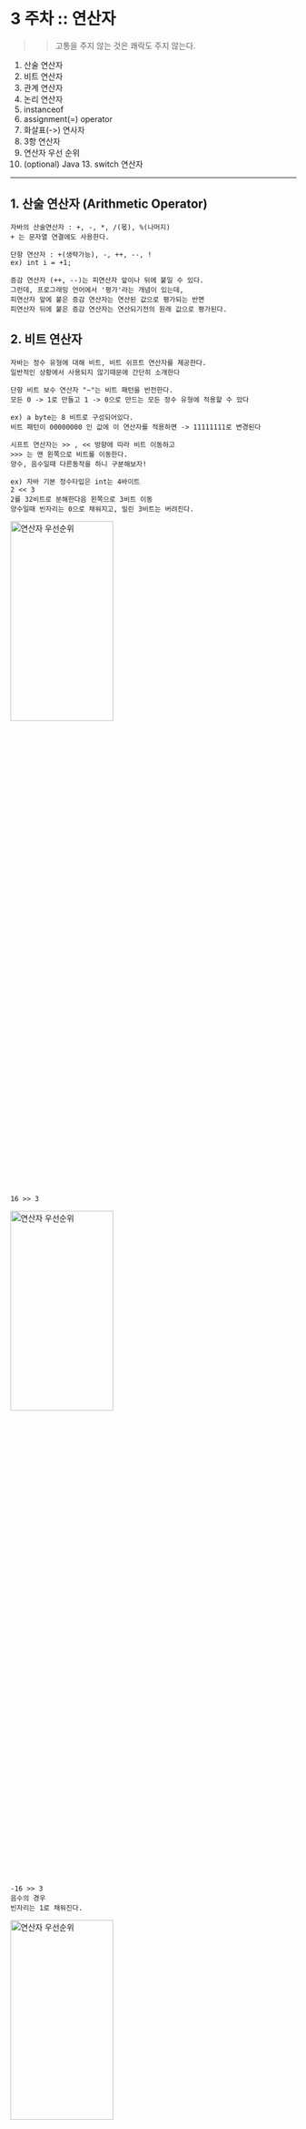 # 3 주차 :: 연산자

> > 고통을 주지 않는 것은 쾌락도 주지 않는다.

1. 산술 연산자
2. 비트 연산자
3. 관계 연산자
4. 논리 연산자
5. instanceof
6. assignment(=) operator
7. 화살표(->) 연사자
8. 3항 연산자
9. 연산자 우선 순위
10. (optional) Java 13. switch 연산자

---

## 1. 산술 연산자 (Arithmetic Operator)
    자바의 산술연산자 : +, -, *, /(몫), %(나머지)
    + 는 문자열 연결에도 사용한다.

    단항 연산자 : +(생략가능), -, ++, --, !
    ex) int i = +1;
    
    증감 연산자 (++, --)는 피연산자 앞이나 뒤에 붙일 수 있다.
    그런데, 프로그래밍 언어에서 '평가'라는 개념이 있는데,
    피연산자 앞에 붙은 증감 연산자는 연산된 값으로 평가되는 반면 
    피연산자 뒤에 붙은 증감 연산자는 연산되기전의 원래 값으로 평가된다. 

## 2. 비트 연산자
    자바는 정수 유형에 대해 비트, 비트 쉬프트 연산자를 제공한다. 
    일반적인 상황에서 사용되지 않기때문에 간단히 소개한다

    단항 비트 보수 연산자 "~"는 비트 패턴을 반전한다.
    모든 0 -> 1로 만들고 1 -> 0으로 만드는 모든 정수 유형에 적용할 수 았다
    
    ex) a byte는 8 비트로 구성되어있다. 
    비트 패턴이 00000000 인 값에 이 연산자를 적용하면 -> 11111111로 변경된다

    시프트 연산자는 >> , << 방향에 따라 비트 이동하고  
    >>> 는 맨 왼쪽으로 비트를 이동한다. 
    양수, 음수일때 다른동작을 하니 구분해보자!
    
    ex) 자바 기본 정수타입은 int는 4바이트
    2 << 3 
    2를 32비트로 분해한다음 왼쪽으로 3비트 이동
    양수일때 빈자리는 0으로 채워지고, 밀린 3비트는 버려진다.
<img src="https://github.com/accidentlywoo/TIL/blob/main/images/2<<3.png" width="60%" height="30%" display="inline-block" alt="연산자 우선순위"/>

    16 >> 3
<img src="https://github.com/accidentlywoo/TIL/blob/main/images/16>>3.png" width="60%" height="30%" display="inline-block" alt="연산자 우선순위"/>

    -16 >> 3
    음수의 경우 
    빈자리는 1로 채워진다.
<img src="https://github.com/accidentlywoo/TIL/blob/main/images/-16>>3.png" width="60%" height="30%" display="inline-block" alt="연산자 우선순위"/>

    -16 >>> 3
    오직 자바에만 있는 연산. 
    >>와 다르게 양수 음수 상관없이 무조건 0으로 빈칸이 채워진다.
 <img src="https://github.com/accidentlywoo/TIL/blob/main/images/-16>>>3.png" width="60%" height="30%" display="inline-block" alt="연산자 우선순위"/>   

    비트 & 연산자는 비트 and 연산을 수행

    비트 ^ 연산자는 비트 배타적 or 연산 수행 (short cut 없는 or연산인듯)

    비트 | 연산자는 비트 포함 or 연산을 수행

## 3. equality and Relational Operators
    동등과 관계 연산자는 값이 큰지 작은지 등을 비교하고, 
    primitive 타입의 값에서 사용한다.

    == : 동등비교
    != : 같지 않음 비교
    > : 초과 비교
    >= : 이상 비교
    < : 미만 비교
    <= : 이하 비교

## 4. 논리 연산자
    &&와 || 연산자는 boolean 값에서 Conditional-AND와 Conditional-OR 연산을 실행한다.
    이 연산자는 "short-circuiting"이 존재한다.

    && 에서 "short-circuiting"
    (1)ture && (2)false :: (1),(2) 모두 평가 후 false반환
    (1)false && (2)true :: (1)이 false이기 때문에 구문 평가를 종료하고 false반환

    || 에서 "short-circuiting"
    (1)ture && (2)false :: (1)이 true이기 때문에 구문 평가를 종료하고 true반환
    (1)false && (2)true :: (1),(2) 모두 평가 후 true반환
    (1)false && (2)false :: (1),(2) 모두 평가 후 false반환

## 5. instanceof (The Type Comparison Operator instanceof)
    instanceof 연산자는 객체를 특정 타입과 비교한다. 
    사용자는 클래스, 서브클래스, 특정 인터페이스를 구현하는 클래스의 객체인지 확인할 수 있다.

    이 연산자는 Java 11에서 deprecated되었다. 
    클래스 이름으로만 타입을 검증하는 것이 정확하지 않기 때문에(다른 패키지 같은 이름 클래스 생성 가능),
    FQCN(Full Qualify ClassName :: 패키지 경로 포함한 클래스명) 타입체크를 권장하고 있다.
    (관련 자료 찾기*) 

[Java 11 Deprecated API](https://docs.oracle.com/en/java/javase/11/docs/api/deprecated-list.html)

## 6. assignment(=) operator
    할당 연산자는 말 그대로 할당해주는 연산자이다.
    이 연산자는 Object에 참조값을 할당할 수 있다. 

## 7. 화살표(->) 연사자
    화살표 연산자는 람다식을 표햔한다.
    람다식은 매개변수의 데이터 유형을 생략할 수 있다.
    또, 매개변수가 하나일 경우 괄호를 생략할 수 있다.

    단일 표현식을 지정하면 Java 런타임 표현식을 평가 한 다음 해당 값을 반환한다.
```
p -> {
    return p.getGendrt() == Person.Sex.MALE
    && p.getAge() >= 18
    && p.getAge() <= 25;
}
```
    return문은 표현식이 아니다. 그래서 람다식에서 구문을 {}로 묶어야 한다.
    그러나 void 메서드는 {}로 안묶어도 된다.
    아래는 유효한 람다식이다.
```
email -> System.out.println(email);
```

## 8. 3항 연산자(ternary conditional operator)
    if-else 구문에서 사용할 수 있다.

```
booleanExpression ? expression1 : expression2
```

## 9. 연산자 우선 순위
<img src="https://github.com/accidentlywoo/TIL/blob/main/images/operator.png" width="30%" height="30%" display="inline-block" alt="연산자 우선순위"/>

## 10. (optional) Java 13. switch 연산자
    기존 switch 문은 그대로 존재하고, Java 12부터 switch 연산자가 추가된것
    헷갈리지 말자!

    Java 12는 switch 표현식과 마찬가지로 단일 값으로 평가되고 명령문에서 사용할 수 있는 표현식을 도입했다.
    또한 break 명령문이 필요하지 않은 '화살표' 레이블을 도입했다..
    Java 13은 switch 식에 yield를 도입했다.

```
public enum Day { SUNDAY, MONDAY, TUESDAY,
    WEDNESDAY, THURSDAY, FRIDAY, SATURDAY; } // base 
```
    
```
int numLetters = 0;
    Day day = Day.WEDNESDAY;
    switch (day) {
        case MONDAY:
        case FRIDAY:
        case SUNDAY:
            numLetters = 6;
            break;
        case TUESDAY:
            numLetters = 7;
            break;
        case THURSDAY:
        case SATURDAY:
            numLetters = 8;
            break;
        case WEDNESDAY:
            numLetters = 9;
            break;
        default:
            throw new IllegalStateException("Invalid day: " + day);
    }
    System.out.println(numLetters);
```

    java 12에서 switch 구문을 표현식으로 쓸 수 있어졌다. 
```
Day day = Day.WEDNESDAY;    
    System.out.println(
        switch (day) {
            case MONDAY, FRIDAY, SUNDAY -> 6;
            case TUESDAY                -> 7;
            case THURSDAY, SATURDAY     -> 8;
            case WEDNESDAY              -> 9;
            default -> throw new IllegalStateException("Invalid day: " + day);
        }
    ); 
```
    값을 대입할 수 있다.
```
 int numLetters = 0;
    Day day = Day.WEDNESDAY;
    switch (day) {
        case MONDAY, FRIDAY, SUNDAY -> numLetters = 6;
        case TUESDAY                -> numLetters = 7;
        case THURSDAY, SATURDAY     -> numLetters = 8;
        case WEDNESDAY              -> numLetters = 9;
        default -> throw new IllegalStateException("Invalid day: " + day);
    };
    System.out.println(numLetters);
```

    Java 13에서 yeild명령문이 도입된다. 화살표 표현말고 : 을 사용해도되지만, -> 가 더 우아해 보인다.
```
 int numLetters = switch (day) {
        case MONDAY, FRIDAY, SUNDAY -> {
            System.out.println(6);
            yield 6;
        }
        case TUESDAY -> {
            System.out.println(7);
            yield 7;
        }
        case THURSDAY, SATURDAY -> {
            System.out.println(8);
            yield 8;
        }
        case WEDNESDAY -> {
            System.out.println(9);
            yield 9;
        }
        default -> {
            throw new IllegalStateException("Invalid day: " + day);
        }
    };  
```

## 빛기선님의 유튭으로 얻은 허니팁
1. it, itar 을 인텔리J에서 치면 for문 자동 생성
2. 중간값을 구하는 로직에서 꿀팁
    특히, 멀티 쓰레드 프로그래밍 환경에서 주의해야할 사항
    아래의 단순한 예제(받아들이는 값의 최대치는 검증되고 들어왔다고 생각하고 반올림 계산)
```
public class Operator{
    public static void main(String[] args){
        int start = Integer.MAX_VALUE;
        int end = Integer.MAX_VALUE;
        int mid = (start + end) / 2;
        System.out.println("Stck Over Flow ! : " + mid); // -1
        System.out.println("binary mid : " + intToBinaryString(mid));
        // 1_1111_1111_1111_1111_1111_1111_1111_111
    }
    static String intToBinaryString(int b){
        String builder = "";
        for(int i = 0; i < 16; i ++){
            builder+=((0x80000000 >>> i) & b) == 0 ? '0' : '1';
           if(i != 15 && i%4 == 0)
                builder+='_';
        }
        return builder;
    }
}
```
    int는 4byte이기 때문에 -2^31 ~ 2^31-1범위를 넘어가면 데이터 유실이 발생한다.
    큰값을 계산할 수 있거나, 멀티 쓰레드 환경에서 예상치 못한 결과값이 나오기 때문에,회피하는 것이 좋다.
```
public class Operator{
    public static void main(String[] args){
        int start = Integer.MAX_VALUE;
        int end = Integer.MAX_VALUE;
        int mid = start + (end - start) / 2;
        System.out.println("Stack Over Flow Evasion : " + mid); 
        // 2147483647
        System.out.println("binary mid : " + intToBinaryString(mid));
        // 0_1111_1111_1111_1111_1111_1111_1111_111
    }
    static String intToBinaryString(int b){
        String builder = "";
        for(int i = 0; i < 32; i ++){
            builder+=((0x80000000 >>> i) & b) == 0 ? '0' : '1';
           if(i != 15 && i%4 == 0)
                builder+='_';
        }
        return builder;
    }
}
```
    갓기선님이 알려주신 간지 비법 시프트 연산자 활용
```
public class Operator{
    public static void main(String[] args){
        int start = Integer.MAX_VALUE;
        int end = Integer.MAX_VALUE;
        int  mid = (start + end) >>> 1;
        System.out.println("Ssap Gangi : " + mid);
        // 2147483647
        System.out.println("binary mid : " + intToBinaryString(mid));
        // 0_1111_1111_1111_1111_1111_1111_1111_111
    }
    static String intToBinaryString(int b){
        String builder = "";
        for(int i = 0; i < 32; i ++){
            builder+=((0x80000000 >>> i) & b) == 0 ? '0' : '1';
           if(i%4 == 0)
                builder+='_';
        }
        return builder;
    }
}
```
    아래와 같은 >> 연산은 OverFlow발생시, 
    부호연산을 담당하는 맨앞비트까지 영향이 간다.
    따라서, >> 연산은 음수 결과가 나온다.
```
        mid = (start + end) >> 1;
        System.out.println("Ssap Gangi fail: " + mid);
        System.out.println("binary mid fail: " + intToBinaryString(mid));
```
    
[위 예제도 바로 실행가능하지만 Full 실습코드](https://github.com/accidentlywoo/TIL/tree/main/JavaStudy-WhiteShip/Week3-Java-Operator/Operator.java)

1. xor연산으로 배열의 중복값 검출해보기

### 참고 사이트
- [공홈 Java8 Tutorials](https://docs.oracle.com/javase/tutorial/java/nutsandbolts/datatypes.html)
- [공홈 Java13 Tutorials](https://docs.oracle.com/en/java/javase/13/language/switch-expressions.html)
- [코딩 팩토리 : 비트 쉬프트](https://coding-factory.tistory.com/521)